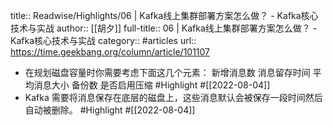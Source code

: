 title:: Readwise/Highlights/06 | Kafka线上集群部署方案怎么做？ - Kafka核心技术与实战
author:: [[胡夕]]
full-title:: 06 | Kafka线上集群部署方案怎么做？ - Kafka核心技术与实战
category:: #articles
url:: https://time.geekbang.org/column/article/101107
- 在规划磁盘容量时你需要考虑下面这几个元素：
  新增消息数
  消息留存时间
  平均消息大小
  备份数
  是否启用压缩 #Highlight #[[2022-08-04]]
- Kafka 需要将消息保存在底层的磁盘上，这些消息默认会被保存一段时间然后自动被删除。 #Highlight #[[2022-08-04]]